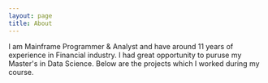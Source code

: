 ```yaml
---
layout: page
title: About
---
```


I am Mainframe Programmer & Analyst and have around 11 years of experience in Financial industry. I had great opportunity to puruse my Master's in Data Science. Below are the projects which I worked during my course.
